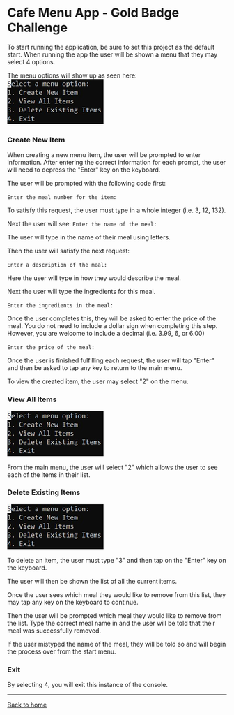 # Cafe Menu App - Gold Badge Challenge
To start running the application, be sure to set this project as the default start.
When running the app the user will be shown a menu that they may select 4 options.

The menu options will show up as seen here:
![Cafe Main Menu](cafemenu.jpg)

### Create New Item
When creating a new menu item, the user will be prompted to enter information.  After entering the correct information for each prompt, the user will need to depress the "Enter" key on the keyboard.

The user will be prompted with the following code first:

`Enter the meal number for the item:`

To satisfy this request, the user must type in a whole integer (i.e. 3, 12, 132). 

Next the user will see:
`Enter the name of the meal:`

The user will type in the name of their meal using letters.

Then the user will satisfy the next request:

`Enter a description of the meal:`

Here the user will type in how they would describe the meal.

Next the user will type the ingredients for this meal.

`Enter the ingredients in the meal:`

Once the user completes this, they will be asked to enter the price of the meal.  You do not need to include a dollar sign when completing this step.  However, you are welcome to include a decimal (i.e. 3.99, 6, or 6.00)

`Enter the price of the meal:`

Once the user is finished fulfilling each request, the user will tap "Enter" and then be asked to tap any key to return to the main menu.

To view the created item, the user may select "2" on the menu.

### View All Items
![Cafe Main Menu](cafemenu.jpg)

From the main menu, the user will select "2" which allows the user to see each of the items in their list.

### Delete Existing Items
![Cafe Main Menu](cafemenu.jpg)

To delete an item, the user must type "3" and then tap on the "Enter" key on the keyboard.

The user will then be shown the list of all the current items.

Once the user sees which meal they would like to remove from this list, they may tap any key on the keyboard to continue.

Then the user will be prompted which meal they would like to remove from the list. Type the correct meal name in and the user will be told that their meal was successfully removed.

If the user mistyped the name of the meal, they will be told so and will begin the process over from the start menu.

### Exit
By selecting 4, you will exit this instance of the console.

---
[Back to home](../README.md)